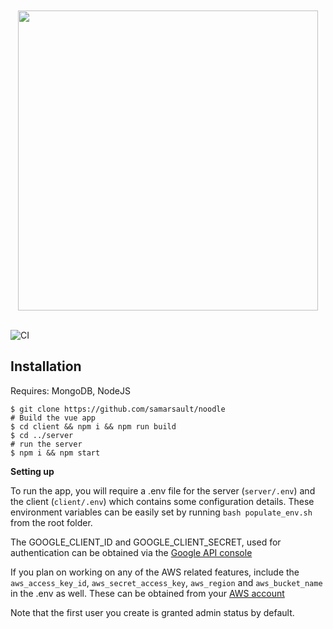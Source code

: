 <div align="center">
	<br/>
	<br/>
    <img src="banner.png" width="480">
	<br/>
	<br />
</div>

![CI](https://github.com/samarsault/noodle/workflows/CI/badge.svg)

## Installation

Requires: MongoDB, NodeJS

```console
$ git clone https://github.com/samarsault/noodle
# Build the vue app
$ cd client && npm i && npm run build
$ cd ../server
# run the server
$ npm i && npm start
```

**Setting up**

To run the app, you will require a .env file for the server (`server/.env`) and the client (`client/.env`) which contains some configuration details.
These environment variables can be easily set by running `bash populate_env.sh` from the root folder.

The GOOGLE_CLIENT_ID and GOOGLE_CLIENT_SECRET, used for authentication can be obtained via the [Google API console](https://console.developers.google.com/)

If you plan on working on any of the AWS related features, include the `aws_access_key_id`, `aws_secret_access_key`, `aws_region` and `aws_bucket_name` in the .env as well. These can be obtained from your [AWS account](https://docs.aws.amazon.com/general/latest/gr/aws-sec-cred-types.html)


Note that the first user you create is granted admin status by default.
